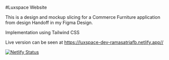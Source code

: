 #Luxspace Website

This is a design and mockup slicing for a Commerce Furniture application from design Handoff in my Figma Design. 

Implementation using Tailwind CSS

Live version can be seen at https://luxspace-dev-ramasatriafb.netlify.app//

[![Netlify Status](https://api.netlify.com/api/v1/badges/790b9b0b-68ce-4731-ac3b-27577a077bcb/deploy-status)](https://app.netlify.com/sites/luxspace-dev-ramasatriafb/deploys)
